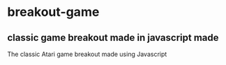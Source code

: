# breakout-game
## classic game breakout made in javascript made
The classic Atari game breakout made using Javascript
